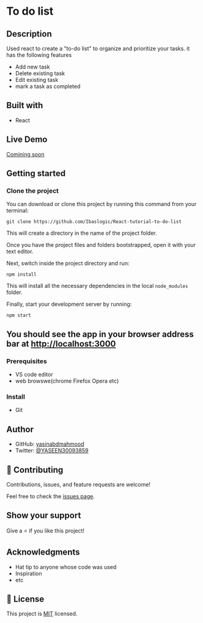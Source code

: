 # To do list


## Description

Used react to create a "to-do list" to organize and prioritize your tasks. it has the following features
- Add new task
- Delete existing task
- Edit existing task
- mark a task as completed

## Built with

* React


## Live Demo 

[Comining soon](https://yasinabdmahmood.github.io/)



## Getting started 

### Clone the project

You can download or clone this project by running this command from your terminal:

```
git clone https://github.com/Ibaslogic/React-tutorial-to-do-list
```

This will create a directory in the name of the project folder.

Once you have the project files and folders bootstrapped, open it with your text editor.

Next, switch inside the project directory and run:

```
npm install
```

This will install all the necessary dependencies in the local `node_modules` folder.

Finally, start your development server by running:

```
npm start
```

You should see the app in your browser address bar at [http://localhost:3000](http://localhost:3000)
---




### Prerequisites
* VS code editor
* web browswe(chrome Firefox Opera etc)

### Install
* Git 



## Author
* GitHub: [yasinabdmahmood](https://github.com/yasinabdmahmood)
* Twitter: [@YASEEN30093859](https://twitter.com/yasenabd7)



## 🤝 Contributing

Contributions, issues, and feature requests are welcome!

Feel free to check the [issues page](../../issues/).

## Show your support

Give a ⭐️ if you like this project!

## Acknowledgments

- Hat tip to anyone whose code was used
- Inspiration
- etc

## 📝 License

This project is [MIT](./MIT.md) licensed.
